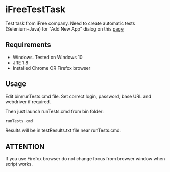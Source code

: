 iFreeTestTask
=============
Test task from iFree company.
Need to create automatic tests (Selenium+Java) for "Add New App" dialog on this [page](http://ui.moneytapp.vas61t.test.i-free.ru/webui-rc/apps/list)

## Requirements

* Windows. Tested on Windows 10
* JRE 1.8
* Installed Chrome OR Firefox browser


## Usage
Edit bin\runTests.cmd file.
Set correct login, password, base URL and webdriver if required.

Then just launch runTests.cmd from bin folder:

```bash
runTests.cmd
```

Results will be in testResults.txt file near runTests.cmd.


## ATTENTION
If you use Firefox browser do not change focus from browser window when script works.

